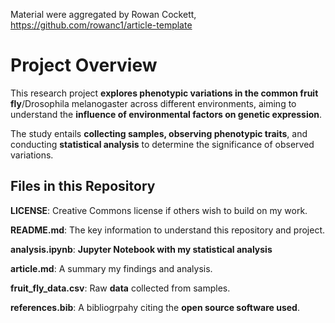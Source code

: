 Material were aggregated by Rowan Cockett, https://github.com/rowanc1/article-template

# Project Overview

This research project **explores phenotypic variations in the common fruit fly**/Drosophila melanogaster across different environments, aiming to understand the **influence of environmental factors on genetic expression**.

The study entails **collecting samples, observing phenotypic traits**, and conducting **statistical analysis** to determine the significance of observed variations.

## Files in this Repository
**LICENSE**: Creative Commons license if others wish to build on my work.

**README.md**: The key information to understand this repository and project.

**analysis.ipynb**: **Jupyter Notebook with my statistical analysis**

**article.md**: A summary my findings and analysis.

**fruit_fly_data.csv**: Raw **data** collected from samples.

**references.bib**: A bibliogrpahy citing the **open source software used**.
